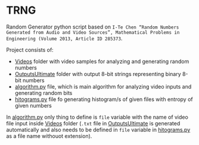 # TRNG
Random Generator python script based on `I-Te Chen “Random Numbers Generated from Audio and Video Sources”, Mathematical Problems in Engineering (Volume 2013, Article ID 285373`.


Project consists of: 
- [Videos](Videos) folder with video samples for analyzing and generating random numbers
- [OutputsUltimate](OutputsUltimate) folder with output 8-bit strings representing binary 8-bit numbers
- [algorithm.py](algorith.py) file, which is main algorithm for analyzing video inputs and generating random bits
- [hitograms.py](hitograms.py) file fo generating histogram/s of given files with entropy of given numbers

In [algorithm.py](algorith.py) only thing to define is `file` variable with the name of video file input inside [Videos](Videos) folder (`.txt` file in [OutputsUltimate](OutputsUltimate) is generated automatically and also needs to be defined in `file` variable in [hitograms.py](hitograms.py) as a file name withouot extension).
